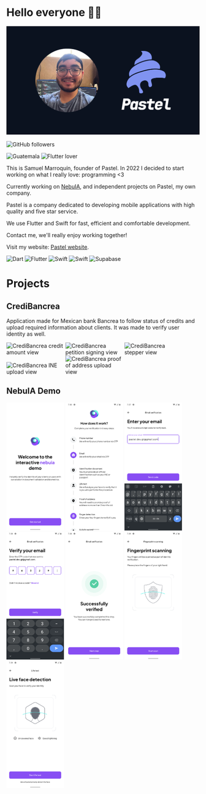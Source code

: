 <style>
  img {
    display: inline-block;
  }
</style>

# Hello everyone 🙌🏻

![Samuel Marroquín](./pastel-cover.png)

![GitHub followers](https://img.shields.io/github/followers/pastelcode?style=social)

[![Guatemala](https://img.shields.io/badge/-Guatemala-lightgrey?color=blue&style=for-the-badge)]()
[![Flutter lover](https://img.shields.io/badge/-Flutter%20lover-red?color=d90429&style=for-the-badge)]()

This is Samuel Marroquín, founder of Pastel. In 2022 I decided to start working on what I really love: programming <3

Currently working on [NebuIA](https://nebuia.com/), and independent projects on Pastel, my own company.

Pastel is a company dedicated to developing mobile applications with high quality and five star service.

We use Flutter and Swift for fast, efficient and comfortable development.

Contact me, we'll really enjoy working together!

Visit my website: [Pastel website](https://www.pastelcode.dev/).

[![Dart](https://img.shields.io/badge/-dart-green?color=255897&logo=dart&logoColor=white&style=for-the-badge)]()
[![Flutter](https://img.shields.io/badge/-Flutter-blue?color=7CC7F4&logo=flutter&logoColor=black&style=for-the-badge)]()
[![Swift](https://img.shields.io/badge/-swift-orange?color=EB4E38&logo=swift&logoColor=white&style=for-the-badge)]()
[![Swift](https://img.shields.io/badge/-swiftui-blue?color=2E6BF4&logo=swift&logoColor=white&style=for-the-badge)]()
[![Supabase](https://img.shields.io/badge/-supabase-black?color=5CB07F&logo=supabase&logoColor=white&style=for-the-badge)]()

# Projects

## CrediBancrea

Application made for Mexican bank Bancrea to follow status of credits and upload required information about clients. It was made to verify user identity as well.

<img src="https://is1-ssl.mzstatic.com/image/thumb/PurpleSource126/v4/8f/89/94/8f8994d0-c091-a9c2-4ab5-db3b5ce96231/58cff0ec-61e7-4822-97cd-3ed14d98f54c_02_simulacion.jpg/600x0w.webp" alt="CrediBancrea credit amount view" width="150" >
<img src="https://is1-ssl.mzstatic.com/image/thumb/PurpleSource116/v4/6f/41/a2/6f41a20d-59e1-603e-5959-5223f4b41130/f1e81872-03a3-4110-8b52-2f71dec42fe8_15_Firma_de_peticion.jpg/600x0w.webp" alt="CrediBancrea petition signing view" width="150" >
<img src="https://is1-ssl.mzstatic.com/image/thumb/PurpleSource126/v4/a4/6a/b5/a46ab5c5-db54-598a-debc-67709e00fc1f/f8e02319-31b9-40b7-beac-1190dbd43092_10_Validacion_de_informacion_y_Documentacion.jpg/600x0w.webp" alt="CrediBancrea stepper view" width="150" >
<img src="https://is1-ssl.mzstatic.com/image/thumb/PurpleSource126/v4/6d/dc/27/6ddc27d8-a47f-983f-3f47-a57399d69f15/d3fac888-9dbe-4517-bc24-b7b9a6609e53_11_Identificacion_Oficial.jpg/600x0w.webp" alt="CrediBancrea INE upload view" width="150" >
<img src="https://is1-ssl.mzstatic.com/image/thumb/PurpleSource126/v4/75/c7/ad/75c7adb2-15f4-a016-351c-78848312033e/6d75ddd3-acf4-4e92-a393-cba9d95fb6de_14_Solicitud_de_Credito.jpg/600x0w.webp" alt="CrediBancrea proof of address upload view" width="150" >

## NebuIA Demo

<img src="images/nebuia/splash.png" alt="NebuIA app launch screen" width="150" >
<img src="images/nebuia/home.png" alt="NebuIA app home view" width="150" >
<img src="images/nebuia/email_input.png" alt="NebuIA app email verification view" width="150" >
<img src="images/nebuia/otp_email.png" alt="NebuIA app email OTP verification view" width="150" >
<img src="images/nebuia/success.png" alt="NebuIA app success view" width="150" >
<img src="images/nebuia/fingerprint_scanning.png" alt="NebuIA app fingerprint scanning view" width="150" >
<img src="images/nebuia/live_face_detection.png" alt="NebuIA app live face detection view" width="150" >
